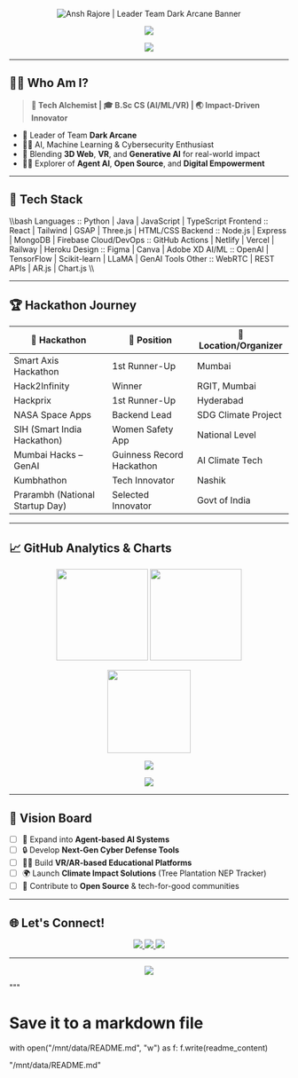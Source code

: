 <!--
  🌌 Futuristic Ultra-Advanced GitHub Profile README for Ansh Rajore
-->

<!-- 🔮 Banner Section -->
<p align="center">
  <img src="https://i.postimg.cc/NMsbST4p/temp-Image-MXd-Lbu.avif" alt="Ansh Rajore | Leader Team Dark Arcane Banner" />
</p>

<!-- 🧠 Typing Effect Intro -->
<p align="center">
  <img src="https://readme-typing-svg.demolab.com?font=Fira+Code&size=28&duration=3500&pause=1000&color=FF00CC&center=true&vCenter=true&width=850&lines=%F0%9F%91%8B+Hey+there%2C+I'm+Ansh+Rajore!;Tech+Architect+%7C+AI%2C+ML%2C+VR%2C+Cybersecurity+%7C+Team+Dark+Arcane;Turning+Ideas+into+Impactful+Tech!"/>
</p>

<!-- 🛰️ Visitor Badge -->
<p align="center">
  <img src="https://komarev.com/ghpvc/?username=anshrajore&label=👀+Profile+Visitors&color=purple&style=flat" />
</p>

---

## 👨‍💻 Who Am I?

> **🚀 Tech Alchemist | 🎓 B.Sc CS (AI/ML/VR) | 🌏 Impact-Driven Innovator**

- 🎯 Leader of Team **Dark Arcane**
- 👨‍🏫 AI, Machine Learning & Cybersecurity Enthusiast
- 🌱 Blending **3D Web**, **VR**, and **Generative AI** for real-world impact
- 🧑‍💻 Explorer of **Agent AI**, **Open Source**, and **Digital Empowerment**

---

## 🧰 Tech Stack

\\\bash
Languages     :: Python | Java | JavaScript | TypeScript
Frontend      :: React | Tailwind | GSAP | Three.js | HTML/CSS
Backend       :: Node.js | Express | MongoDB | Firebase
Cloud/DevOps  :: GitHub Actions | Netlify | Vercel | Railway | Heroku
Design        :: Figma | Canva | Adobe XD
AI/ML         :: OpenAI | TensorFlow | Scikit-learn | LLaMA | GenAI Tools
Other         :: WebRTC | REST APIs | AR.js | Chart.js
\\\

---

## 🏆 Hackathon Journey

|🏅 Hackathon|🏁 Position|📍 Location/Organizer|
|---|---|---|
| Smart Axis Hackathon | 1st Runner-Up | Mumbai |
| Hack2Infinity | Winner | RGIT, Mumbai |
| Hackprix | 1st Runner-Up | Hyderabad |
| NASA Space Apps | Backend Lead | SDG Climate Project |
| SIH (Smart India Hackathon) | Women Safety App | National Level |
| Mumbai Hacks – GenAI | Guinness Record Hackathon | AI Climate Tech |
| Kumbhathon | Tech Innovator | Nashik |
| Prarambh (National Startup Day) | Selected Innovator | Govt of India |

---

## 📈 GitHub Analytics & Charts

<!-- GitHub Stats -->
<p align="center">
  <img src="https://github-readme-stats.vercel.app/api?username=anshrajore&show_icons=true&theme=tokyonight&include_all_commits=true" height="165"/>
  <img src="https://github-readme-streak-stats.herokuapp.com?user=anshrajore&theme=tokyonight&date_format=M%20j%5B%2C%20Y%5D" height="165"/>
</p>

<!-- Top Languages -->
<p align="center">
  <img src="https://github-readme-stats.vercel.app/api/top-langs/?username=anshrajore&layout=compact&theme=tokyonight" height="150"/>
</p>

<!-- GitHub Trophies -->
<p align="center">
  <img src="https://github-profile-trophy.vercel.app/?username=anshrajore&theme=tokyonight&column=7&margin-w=8&margin-h=15"/>
</p>

<!-- Contribution Graph -->
<p align="center">
  <img src="https://github-readme-activity-graph.vercel.app/graph?username=anshrajore&theme=tokyo-night&bg_color=00000000"/>
</p>

---

## 🧭 Vision Board

- [ ] 🌱 Expand into **Agent-based AI Systems**
- [ ] 🔒 Develop **Next-Gen Cyber Defense Tools**
- [ ] 🧑‍🏫 Build **VR/AR-based Educational Platforms**
- [ ] 🌍 Launch **Climate Impact Solutions** (Tree Plantation NEP Tracker)
- [ ] 📖 Contribute to **Open Source** & tech-for-good communities

---

## 🌐 Let's Connect!

<p align="center">
  <a href="https://www.linkedin.com/in/ansh-rajore-98a7b629b/" target="_blank">
    <img src="https://img.shields.io/badge/LinkedIn-0077B5?style=for-the-badge&logo=linkedin&logoColor=white"/>
  </a>
  <a href="#" target="_blank">
    <img src="https://img.shields.io/badge/Portfolio-Soon-blueviolet?style=for-the-badge&logo=vercel&logoColor=white"/>
  </a>
  <a href="#" target="_blank">
    <img src="https://img.shields.io/badge/Twitter-Soon-1DA1F2?style=for-the-badge&logo=twitter&logoColor=white"/>
  </a>
</p>

---

<!-- Footer Waves -->
<p align="center">
  <img src="https://capsule-render.vercel.app/api?type=waving&color=gradient&height=100&section=footer"/>
</p>
"""

# Save it to a markdown file
with open("/mnt/data/README.md", "w") as f:
    f.write(readme_content)

"/mnt/data/README.md"

